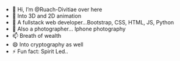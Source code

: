 - 👋 Hi, I’m @Ruach-Divitiae over here
- 👀 Into 3D and 2D animation
- 🌱 A fullstack web developer...Bootstrap, CSS, HTML, JS, Python
- 💞️ Also a photographer... Iphone photography
- 📫 Breath of wealth
- 😄 Into cryptography as well
- ⚡ Fun fact: Spirit Led..

<!---
Ruach-Divitiae/Ruach-Divitiae is a ✨ special ✨ repository because its `README.md` (this file) appears on your GitHub profile.
You can click the Preview link to take a look at your changes.
--->
